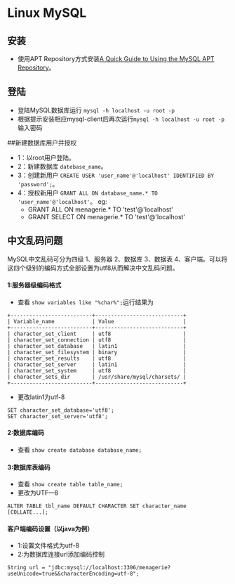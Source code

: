 # Linux MySQL
## 安装
- 使用APT Repository方式安装[A Quick Guide to Using the MySQL APT Repository](http://dev.mysql.com/doc/mysql-apt-repo-quick-guide/en/)。

## 登陆
- 登陆MySQL数据库运行
`mysql -h localhost -u root -p`
- 根据提示安装相应mysql-client后再次运行`mysql -h localhost -u root -p`输入密码

##新建数据库用户并授权
- 1：以root用户登陆。
- 2：新建数据库 `datebase_name`。
- 3：创建新用户 `CREATE USER 'user_name'@'localhost' IDENTIFIED BY 'password';`。
- 4：授权新用户 `GRANT ALL ON database_name.* TO 'user_name'@'localhost'`。
 eg:
  * GRANT ALL ON menagerie.* TO 'test'@'localhost'
  * GRANT SELECT ON menagerie.* TO 'test'@'localhost'

## 中文乱码问题
MySQL中文乱码可分为四级
1、服务器 2、数据库 3、数据表 4、客户端。可以将这四个级别的编码方式全部设置为utf8从而解决中文乱码问题。
#### 1:服务器级编码格式
- 查看
`
 show variables like "%char%";
`运行结果为
```
+--------------------------+----------------------------+
| Variable_name            | Value                      |
+--------------------------+----------------------------+
| character_set_client     | utf8                       |
| character_set_connection | utf8                       |
| character_set_database   | latin1                     |
| character_set_filesystem | binary                     |
| character_set_results    | utf8                       |
| character_set_server     | latin1                     |
| character_set_system     | utf8                       |
| character_sets_dir       | /usr/share/mysql/charsets/ |
+--------------------------+----------------------------+
```
- 更改latin1为utf-8
```
SET character_set_database='utf8';
SET character_set_server='utf8';
```



#### 2:数据库编码
- 查看
`
show create database database_name;
`



#### 3:数据库表编码
- 查看
`
show create table table_name;
`
- 更改为UTF—8
 
`
ALTER TABLE tbl_name DEFAULT CHARACTER SET character_name [COLLATE...];
`

#### 客户端编码设置（以java为例）
- 1:设置文件格式为utf-8
- 2:为数据库连接url添加编码控制

`
String url = "jdbc:mysql://localhost:3306/menagerie?useUnicode=true&&characterEncoding=utf-8";
`
